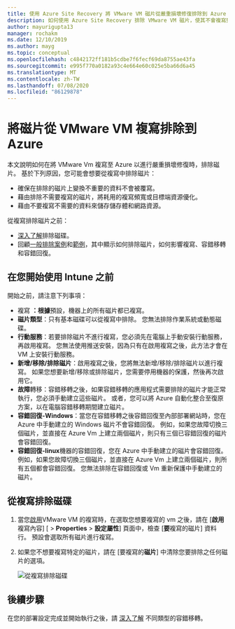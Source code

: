 ```yaml
---
title: 使用 Azure Site Recovery 將 VMware VM 磁片從嚴重損壞修復排除到 Azure
description: 如何使用 Azure Site Recovery 排除 VMware VM 磁片，使其不會複寫到 Azure。
author: mayurigupta13
manager: rochakm
ms.date: 12/10/2019
ms.author: mayg
ms.topic: conceptual
ms.openlocfilehash: c4842172ff181b5cdbe7f6fecf69da8755ae43fa
ms.sourcegitcommit: e995f770a0182a93c4e664e60c025e5ba66d6a45
ms.translationtype: MT
ms.contentlocale: zh-TW
ms.lasthandoff: 07/08/2020
ms.locfileid: "86129878"
---
```

# <a name="exclude-disks-from-vmware-vm-replication-to-azure"></a>將磁片從 VMware VM 複寫排除到 Azure

本文說明如何在將 VMware Vm 複寫至 Azure 以進行嚴重損壞修復時，排除磁片。 基於下列原因，您可能會想要從複寫中排除磁片：

- 確保在排除的磁片上變換不重要的資料不會被覆寫。
- 藉由排除不需要複寫的磁片，將耗用的複寫頻寬或目標端資源優化。
- 藉由不要複寫不需要的資料來儲存儲存體和網路資源。

從複寫排除磁片之前：

- [深入了解](exclude-disks-replication.md)排除磁碟。
- 回顧[一般排除案例](exclude-disks-replication.md#typical-scenarios)和[範例](exclude-disks-replication.md#example-1-exclude-the-sql-server-tempdb-disk)，其中顯示如何排除磁片，如何影響複寫、容錯移轉和容錯回復。

## <a name="before-you-start"></a>在您開始使用 Intune 之前

 開始之前，請注意下列事項：

- 複寫 **：根據**預設，機器上的所有磁片都已複寫。
- **磁片類型**：只有基本磁碟可以從複寫中排除。 您無法排除作業系統或動態磁碟。
- **行動服務**：若要排除磁片不進行複寫，您必須先在電腦上手動安裝行動服務，再啟用複寫。 您無法使用推送安裝，因為只有在啟用複寫之後，此方法才會在 VM 上安裝行動服務。  
- **新增/移除/排除磁片**：啟用複寫之後，您將無法新增/移除/排除磁片以進行複寫。 如果您想要新增/移除或排除磁片，您需要停用機器的保護，然後再次啟用它。
- **故障**轉移：容錯移轉之後，如果容錯移轉的應用程式需要排除的磁片才能正常執行，您必須手動建立這些磁片。 或者，您可以將 Azure 自動化整合至復原方案，以在電腦容錯移轉期間建立磁片。
- **容錯回復-Windows**：當您在容錯移轉之後容錯回復至內部部署網站時，您在 Azure 中手動建立的 Windows 磁片不會容錯回復。 例如，如果您故障切換三個磁片，並直接在 Azure Vm 上建立兩個磁片，則只有三個已容錯回復的磁片會容錯回復。
- **容錯回復-linux**機器的容錯回復，您在 Azure 中手動建立的磁片會容錯回復。 例如，如果您故障切換三個磁片，並直接在 Azure Vm 上建立兩個磁片，則所有五個都會容錯回復。 您無法排除在容錯回復或 Vm 重新保護中手動建立的磁片。



## <a name="exclude-disks-from-replication"></a>從複寫排除磁碟

1. 當您[啟用](./hyper-v-azure-tutorial.md)VMware VM 的複寫時，在選取您想要複寫的 vm 之後，請在 [**啟用**複寫內容] [  >  **Properties**  >  **設定屬性**] 頁面中，檢查 [**要**複寫的磁片] 資料行。 預設會選取所有磁片進行複寫。
2. 如果您不想要複寫特定的磁片，請在 [要複寫的**磁片**] 中清除您要排除之任何磁片的選項。 

    ![從複寫排除磁碟](./media/vmware-azure-exclude-disk/enable-replication-exclude-disk1.png)



## <a name="next-steps"></a>後續步驟
在您的部署設定完成並開始執行之後，請 [深入了解](failover-failback-overview.md) 不同類型的容錯移轉。

